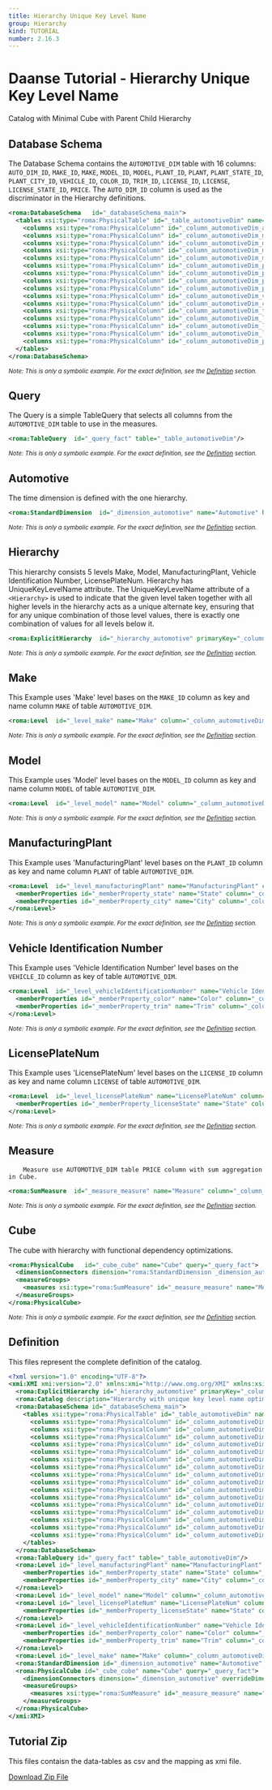 ```yaml
---
title: Hierarchy Unique Key Level Name
group: Hierarchy
kind: TUTORIAL
number: 2.16.3
---
```

# Daanse Tutorial - Hierarchy Unique Key Level Name

Catalog with Minimal Cube with Parent Child Hierarchy


## Database Schema

The Database Schema contains the `AUTOMOTIVE_DIM` table with 16 columns:
`AUTO_DIM_ID`, `MAKE_ID`, `MAKE`, `MODEL_ID`, `MODEL`, `PLANT_ID`, `PLANT`, `PLANT_STATE_ID`,
`PLANT_CITY_ID`, `VEHICLE_ID`, `COLOR_ID`, `TRIM_ID`, `LICENSE_ID`, `LICENSE`, `LICENSE_STATE_ID`, `PRICE`.
The `AUTO_DIM_ID` column is used as the discriminator in the Hierarchy definitions.


```xml
<roma:DatabaseSchema   id="_databaseSchema_main">
  <tables xsi:type="roma:PhysicalTable" id="_table_automotiveDim" name="AUTOMOTIVE_DIM">
    <columns xsi:type="roma:PhysicalColumn" id="_column_automotiveDim_autoDimId" name="AUTO_DIM_ID" type="Integer"/>
    <columns xsi:type="roma:PhysicalColumn" id="_column_automotiveDim_makeId" name="MAKE_ID" type="Integer"/>
    <columns xsi:type="roma:PhysicalColumn" id="_column_automotiveDim_make" name="MAKE" columnSize="100"/>
    <columns xsi:type="roma:PhysicalColumn" id="_column_automotiveDim_modelId" name="MODEL_ID" type="Integer"/>
    <columns xsi:type="roma:PhysicalColumn" id="_column_automotiveDim_model" name="MODEL" columnSize="100"/>
    <columns xsi:type="roma:PhysicalColumn" id="_column_automotiveDim_plantId" name="PLANT_ID" type="Integer"/>
    <columns xsi:type="roma:PhysicalColumn" id="_column_automotiveDim_plant" name="PLANT" columnSize="100"/>
    <columns xsi:type="roma:PhysicalColumn" id="_column_automotiveDim_plantStateId" name="PLANT_STATE_ID" type="Integer"/>
    <columns xsi:type="roma:PhysicalColumn" id="_column_automotiveDim_plantCityId" name="PLANT_CITY_ID" type="Integer"/>
    <columns xsi:type="roma:PhysicalColumn" id="_column_automotiveDim_vehicleId" name="VEHICLE_ID" type="Integer"/>
    <columns xsi:type="roma:PhysicalColumn" id="_column_automotiveDim_colorId" name="COLOR_ID" type="Integer"/>
    <columns xsi:type="roma:PhysicalColumn" id="_column_automotiveDim_trimId" name="TRIM_ID" type="Integer"/>
    <columns xsi:type="roma:PhysicalColumn" id="_column_automotiveDim_licenseId" name="LICENSE_ID" type="Integer"/>
    <columns xsi:type="roma:PhysicalColumn" id="_column_automotiveDim_license" name="LICENSE" columnSize="100"/>
    <columns xsi:type="roma:PhysicalColumn" id="_column_automotiveDim_licenseStateId" name="LICENSE_STATE_ID" type="Integer"/>
    <columns xsi:type="roma:PhysicalColumn" id="_column_automotiveDim_price" name="PRICE" type="Integer"/>
  </tables>
</roma:DatabaseSchema>

```
*<small>Note: This is only a symbolic example. For the exact definition, see the [Definition](#definition) section.</small>*
## Query

The Query is a simple TableQuery that selects all columns from the `AUTOMOTIVE_DIM` table to use in the measures.


```xml
<roma:TableQuery  id="_query_fact" table="_table_automotiveDim"/>

```
*<small>Note: This is only a symbolic example. For the exact definition, see the [Definition](#definition) section.</small>*
## Automotive

The time dimension is defined with the one hierarchy.


```xml
<roma:StandardDimension  id="_dimension_automotive" name="Automotive" hierarchies="roma:ExplicitHierarchy _hierarchy_automotive"/>

```
*<small>Note: This is only a symbolic example. For the exact definition, see the [Definition](#definition) section.</small>*
## Hierarchy

This hierarchy consists 5 levels Make, Model, ManufacturingPlant, Vehicle Identification Number, LicensePlateNum.
Hierarchy has UniqueKeyLevelName attribute.
The UniqueKeyLevelName attribute of a `<Hierarchy>` is used to indicate that the given level
taken together with all higher levels in the hierarchy acts as a unique alternate key,
ensuring that for any unique combination of those level values, there is exactly one combination
of values for all levels below it.


```xml
<roma:ExplicitHierarchy  id="_hierarchy_automotive" primaryKey="_column_automotiveDim_autoDimId" uniqueKeyLevelName="Vehicle Identification Number" query="_query_fact" levels="_level_make _level_model _level_manufacturingPlant _level_vehicleIdentificationNumber _level_licensePlateNum"/>

```
*<small>Note: This is only a symbolic example. For the exact definition, see the [Definition](#definition) section.</small>*
## Make

This Example uses 'Make' level bases on the `MAKE_ID` column as key and name column `MAKE` of table `AUTOMOTIVE_DIM`.


```xml
<roma:Level  id="_level_make" name="Make" column="_column_automotiveDim_makeId" nameColumn="_column_automotiveDim_make"/>

```
*<small>Note: This is only a symbolic example. For the exact definition, see the [Definition](#definition) section.</small>*
## Model

This Example uses 'Model' level bases on the `MODEL_ID` column as key and name column `MODEL` of table `AUTOMOTIVE_DIM`.


```xml
<roma:Level  id="_level_model" name="Model" column="_column_automotiveDim_modelId" nameColumn="_column_automotiveDim_model"/>

```
*<small>Note: This is only a symbolic example. For the exact definition, see the [Definition](#definition) section.</small>*
## ManufacturingPlant

This Example uses 'ManufacturingPlant' level bases on the `PLANT_ID` column as key and name column `PLANT` of table `AUTOMOTIVE_DIM`.


```xml
<roma:Level  id="_level_manufacturingPlant" name="ManufacturingPlant" column="_column_automotiveDim_plantId" nameColumn="_column_automotiveDim_plant">
  <memberProperties id="_memberProperty_state" name="State" column="_column_automotiveDim_plantStateId" dependsOnLevelValue="true" propertyType="Numeric"/>
  <memberProperties id="_memberProperty_city" name="City" column="_column_automotiveDim_plantCityId" dependsOnLevelValue="true" propertyType="Numeric"/>
</roma:Level>

```
*<small>Note: This is only a symbolic example. For the exact definition, see the [Definition](#definition) section.</small>*
## Vehicle Identification Number

This Example uses 'Vehicle Identification Number' level bases on the `VEHICLE_ID` column as key of table `AUTOMOTIVE_DIM`.


```xml
<roma:Level  id="_level_vehicleIdentificationNumber" name="Vehicle Identification Number" column="_column_automotiveDim_vehicleId">
  <memberProperties id="_memberProperty_color" name="Color" column="_column_automotiveDim_colorId" dependsOnLevelValue="true" propertyType="Numeric"/>
  <memberProperties id="_memberProperty_trim" name="Trim" column="_column_automotiveDim_trimId" dependsOnLevelValue="true" propertyType="Numeric"/>
</roma:Level>

```
*<small>Note: This is only a symbolic example. For the exact definition, see the [Definition](#definition) section.</small>*
## LicensePlateNum

This Example uses 'LicensePlateNum' level bases on the `LICENSE_ID` column as key and name column `LICENSE` of table `AUTOMOTIVE_DIM`.


```xml
<roma:Level  id="_level_licensePlateNum" name="LicensePlateNum" column="_column_automotiveDim_licenseId">
  <memberProperties id="_memberProperty_licenseState" name="State" column="_column_automotiveDim_licenseStateId" dependsOnLevelValue="true" propertyType="Numeric"/>
</roma:Level>

```
*<small>Note: This is only a symbolic example. For the exact definition, see the [Definition](#definition) section.</small>*
## Measure

        Measure use AUTOMOTIVE_DIM table PRICE column with sum aggregation in Cube.


```xml
<roma:SumMeasure  id="_measure_measure" name="Measure" column="_column_automotiveDim_price"/>

```
*<small>Note: This is only a symbolic example. For the exact definition, see the [Definition](#definition) section.</small>*
## Cube

The cube with hierarchy with functional dependency optimizations.


```xml
<roma:PhysicalCube   id="_cube_cube" name="Cube" query="_query_fact">
  <dimensionConnectors dimension="roma:StandardDimension _dimension_automotive" overrideDimensionName="Automotive" id="_dimensionConnector_automotive"/>
  <measureGroups>
    <measures xsi:type="roma:SumMeasure" id="_measure_measure" name="Measure" column="_column_automotiveDim_price"/>
  </measureGroups>
</roma:PhysicalCube>

```
*<small>Note: This is only a symbolic example. For the exact definition, see the [Definition](#definition) section.</small>*

## Definition

This files represent the complete definition of the catalog.

```xml
<?xml version="1.0" encoding="UTF-8"?>
<xmi:XMI xmi:version="2.0" xmlns:xmi="http://www.omg.org/XMI" xmlns:xsi="http://www.w3.org/2001/XMLSchema-instance" xmlns:roma="https://www.daanse.org/spec/org.eclipse.daanse.rolap.mapping">
  <roma:ExplicitHierarchy id="_hierarchy_automotive" primaryKey="_column_automotiveDim_autoDimId" uniqueKeyLevelName="Vehicle Identification Number" query="_query_fact" levels="_level_make _level_model _level_manufacturingPlant _level_vehicleIdentificationNumber _level_licensePlateNum"/>
  <roma:Catalog description="Hierarchy with unique key level name optimizations" name="Daanse Tutorial - Hierarchy Unique Key Level Name" cubes="_cube_cube" dbschemas="_databaseSchema_main"/>
  <roma:DatabaseSchema id="_databaseSchema_main">
    <tables xsi:type="roma:PhysicalTable" id="_table_automotiveDim" name="AUTOMOTIVE_DIM">
      <columns xsi:type="roma:PhysicalColumn" id="_column_automotiveDim_autoDimId" name="AUTO_DIM_ID" type="Integer"/>
      <columns xsi:type="roma:PhysicalColumn" id="_column_automotiveDim_makeId" name="MAKE_ID" type="Integer"/>
      <columns xsi:type="roma:PhysicalColumn" id="_column_automotiveDim_make" name="MAKE" columnSize="100"/>
      <columns xsi:type="roma:PhysicalColumn" id="_column_automotiveDim_modelId" name="MODEL_ID" type="Integer"/>
      <columns xsi:type="roma:PhysicalColumn" id="_column_automotiveDim_model" name="MODEL" columnSize="100"/>
      <columns xsi:type="roma:PhysicalColumn" id="_column_automotiveDim_plantId" name="PLANT_ID" type="Integer"/>
      <columns xsi:type="roma:PhysicalColumn" id="_column_automotiveDim_plant" name="PLANT" columnSize="100"/>
      <columns xsi:type="roma:PhysicalColumn" id="_column_automotiveDim_plantStateId" name="PLANT_STATE_ID" type="Integer"/>
      <columns xsi:type="roma:PhysicalColumn" id="_column_automotiveDim_plantCityId" name="PLANT_CITY_ID" type="Integer"/>
      <columns xsi:type="roma:PhysicalColumn" id="_column_automotiveDim_vehicleId" name="VEHICLE_ID" type="Integer"/>
      <columns xsi:type="roma:PhysicalColumn" id="_column_automotiveDim_colorId" name="COLOR_ID" type="Integer"/>
      <columns xsi:type="roma:PhysicalColumn" id="_column_automotiveDim_trimId" name="TRIM_ID" type="Integer"/>
      <columns xsi:type="roma:PhysicalColumn" id="_column_automotiveDim_licenseId" name="LICENSE_ID" type="Integer"/>
      <columns xsi:type="roma:PhysicalColumn" id="_column_automotiveDim_license" name="LICENSE" columnSize="100"/>
      <columns xsi:type="roma:PhysicalColumn" id="_column_automotiveDim_licenseStateId" name="LICENSE_STATE_ID" type="Integer"/>
      <columns xsi:type="roma:PhysicalColumn" id="_column_automotiveDim_price" name="PRICE" type="Integer"/>
    </tables>
  </roma:DatabaseSchema>
  <roma:TableQuery id="_query_fact" table="_table_automotiveDim"/>
  <roma:Level id="_level_manufacturingPlant" name="ManufacturingPlant" column="_column_automotiveDim_plantId" nameColumn="_column_automotiveDim_plant">
    <memberProperties id="_memberProperty_state" name="State" column="_column_automotiveDim_plantStateId" dependsOnLevelValue="true" propertyType="Numeric"/>
    <memberProperties id="_memberProperty_city" name="City" column="_column_automotiveDim_plantCityId" dependsOnLevelValue="true" propertyType="Numeric"/>
  </roma:Level>
  <roma:Level id="_level_model" name="Model" column="_column_automotiveDim_modelId" nameColumn="_column_automotiveDim_model"/>
  <roma:Level id="_level_licensePlateNum" name="LicensePlateNum" column="_column_automotiveDim_licenseId">
    <memberProperties id="_memberProperty_licenseState" name="State" column="_column_automotiveDim_licenseStateId" dependsOnLevelValue="true" propertyType="Numeric"/>
  </roma:Level>
  <roma:Level id="_level_vehicleIdentificationNumber" name="Vehicle Identification Number" column="_column_automotiveDim_vehicleId">
    <memberProperties id="_memberProperty_color" name="Color" column="_column_automotiveDim_colorId" dependsOnLevelValue="true" propertyType="Numeric"/>
    <memberProperties id="_memberProperty_trim" name="Trim" column="_column_automotiveDim_trimId" dependsOnLevelValue="true" propertyType="Numeric"/>
  </roma:Level>
  <roma:Level id="_level_make" name="Make" column="_column_automotiveDim_makeId" nameColumn="_column_automotiveDim_make"/>
  <roma:StandardDimension id="_dimension_automotive" name="Automotive" hierarchies="_hierarchy_automotive"/>
  <roma:PhysicalCube id="_cube_cube" name="Cube" query="_query_fact">
    <dimensionConnectors dimension="_dimension_automotive" overrideDimensionName="Automotive" id="_dimensionConnector_automotive"/>
    <measureGroups>
      <measures xsi:type="roma:SumMeasure" id="_measure_measure" name="Measure" column="_column_automotiveDim_price"/>
    </measureGroups>
  </roma:PhysicalCube>
</xmi:XMI>

```



## Tutorial Zip
This files contaisn the data-tables as csv and the mapping as xmi file.

<a href="./zip/tutorial.hierarchy.uniquekeylevelname.zip" download>Download Zip File</a>
